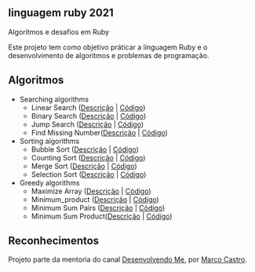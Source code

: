 ## linguagem ruby 2021 
Algoritmos e desafios em Ruby

Este projeto tem como objetivo práticar a linguagem Ruby e o desenvolvimento de algoritmos e problemas de programação.

## Algoritmos

* Searching algorithms
  * Linear Search ([Descrição](https://www.geeksforgeeks.org/linear-search/) | [Código](/algoritimo/linear_search.rb))
  * Binary Search ([Descrição](https://www.geeksforgeeks.org/binary-search/) | [Código](/algoritimo/binary_search.rb))
  * Jump Search ([Descrição](https://www.geeksforgeeks.org/jump-search/) | [Código](/algoritimo/jump_search.rb))
  * Find Missing Number([Descrição](https://www.geeksforgeeks.org/find-the-missing-number/) | [Código](/algoritimo/find_missing_number.rb))
* Sorting algorithms
  * Bubble Sort ([Descrição](https://www.geeksforgeeks.org/bubble-sort/) | [Código](/algoritimo/bubble_sort.rb))
  * Counting Sort ([Descrição](https://www.geeksforgeeks.org/counting-sort/) | [Código](/algoritimo/counting_sort.rb))
  * Merge Sort ([Descrição](https://www.geeksforgeeks.org/merge-sort/) | [Código](/algoritimo/merge_sort.rb))   
  * Selection Sort ([Descrição](https://www.geeksforgeeks.org/selection-sort/) | [Código](/algoritimo/selection_sort.rb))
* Greedy algorithms
  * Maximize Array ([Descrição](https://www.geeksforgeeks.org/maximize-array-sun-after-k-negation-operations/) | [Código](/algoritimo/maximize_array.rb))
  * Minimum_product ([Descrição](https://www.geeksforgeeks.org/minimum-product-subset-array/) | [Código](/algoritimo/minimum_product.rb))
  * Minimum Sum Pairs ([Descrição](https://www.geeksforgeeks.org/minimum-sum-choosing-minimum-pairs-array/) | [Código](/algoritimo/minimum_sum_product.rb))
  * Minimum Sum Product([Descrição](https://www.geeksforgeeks.org/minimum-sum-choosing-minimum-pairs-array/) | [Código](/algoritimo/minimum_sum_product.rb))
 
 ## Reconhecimentos

Projeto parte da mentoria do canal [Desenvolvendo Me](https://www.youtube.com/channel/UCp98bXHSc01w8fBfkkgHB1Q), por [Marco Castro](https://github.com/marcodotcastro).
